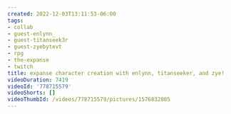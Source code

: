 ```yaml
---
created: 2022-12-03T13:11:53-06:00
tags:
- collab
- guest-enlynn_
- guest-titanseek3r
- guest-zyebytevt
- rpg
- the-expanse
- twitch
title: expanse character creation with enlynn, titanseeker, and zye!
videoDuration: 7419
videoId: '778715579'
videoShorts: []
videoThumbId: /videos/778715579/pictures/1576832805
---
```

